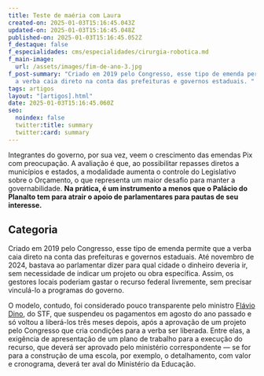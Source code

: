 ```yaml
---
title: Teste de maéria com Laura
created-on: 2025-01-03T15:16:45.043Z
updated-on: 2025-01-03T15:16:45.048Z
published-on: 2025-01-03T15:16:45.052Z
f_destaque: false
f_especialidades: cms/especialidades/cirurgia-robotica.md
f_main-image:
  url: /assets/images/fim-de-ano-3.jpg
f_post-summary: "Criado em 2019 pelo Congresso, esse tipo de emenda permite que
  a verba caia direto na conta das prefeituras e governos estaduais. "
tags: artigos
layout: "[artigos].html"
date: 2025-01-03T15:16:45.060Z
seo:
  noindex: false
  twitter:title: summary
  twitter:card: summary
---
```

Integrantes do governo, por sua vez, veem o crescimento das emendas Pix com preocupação. A avaliação é que, ao possibilitar repasses diretos a municípios e estados, a modalidade aumenta o controle do Legislativo sobre o Orçamento, o que representa um maior desafio para manter a governabilidade. **Na prática, é um instrumento a menos que o Palácio do Planalto tem para atrair o apoio de parlamentares para pautas de seu interesse.**



## C﻿ategoria

Criado em 2019 pelo Congresso, esse tipo de emenda permite que a verba caia direto na conta das prefeituras e governos estaduais. Até novembro de 2024, bastava ao parlamentar dizer para qual cidade o dinheiro deveria ir, sem necessidade de indicar um projeto ou obra específica. Assim, os gestores locais poderiam gastar o recurso federal livremente, sem precisar vinculá-lo a programas do governo.

O modelo, contudo, foi considerado pouco transparente pelo ministro [Flávio Dino](https://oglobo.globo.com/tudo-sobre/politico/flavio-dino), do STF, que suspendeu os pagamentos em agosto do ano passado e só voltou a liberá-los três meses depois, após a aprovação de um projeto pelo Congresso que cria condições para a verba ser liberada. Entre elas, a exigência de apresentação de um plano de trabalho para a execução do recurso, que deverá ser aprovado pelo ministério correspondente — se for para a construção de uma escola, por exemplo, o detalhamento, com valor e cronograma, deverá ter aval do Ministério da Educação.